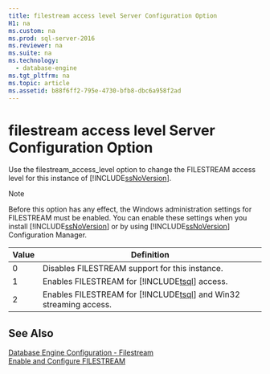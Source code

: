 ```yaml
---
title: filestream access level Server Configuration Option
H1: na
ms.custom: na
ms.prod: sql-server-2016
ms.reviewer: na
ms.suite: na
ms.technology: 
  - database-engine
ms.tgt_pltfrm: na
ms.topic: article
ms.assetid: b88f6ff2-795e-4730-bfb8-dbc6a958f2ad
---
```

# filestream access level Server Configuration Option
  Use the filestream_access_level option to change the FILESTREAM access level for this instance of [!INCLUDE[ssNoVersion](../../Topics/TopicNameContainA/includes/ssNoVersion_md.md)].  
  
> [!NOTE]  
>  Before this option has any effect, the Windows administration settings for FILESTREAM must be enabled. You can enable these settings when you install [!INCLUDE[ssNoVersion](../../Topics/TopicNameContainA/includes/ssNoVersion_md.md)] or by using [!INCLUDE[ssNoVersion](../../Topics/TopicNameContainA/includes/ssNoVersion_md.md)] Configuration Manager.  
  
|Value|Definition|  
|-----------|----------------|  
|0|Disables FILESTREAM support for this instance.|  
|1|Enables FILESTREAM for [!INCLUDE[tsql](../../Topics/TopicNameContainA/includes/tsql_md.md)] access.|  
|2|Enables FILESTREAM for [!INCLUDE[tsql](../../Topics/TopicNameContainA/includes/tsql_md.md)] and Win32 streaming access.|  
  
## See Also  
 [Database Engine Configuration - Filestream](../../Topics/TopicNameNotContainA/Database-Engine-Configuration---Filestream.md)   
 [Enable and Configure FILESTREAM](../../Topics/TopicNameNotContainA/Enable-and-Configure-FILESTREAM.md)  
  
  